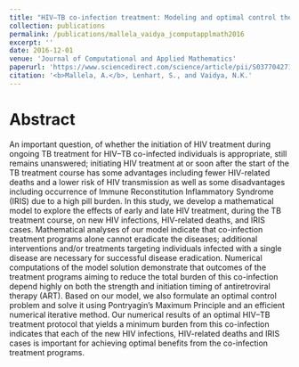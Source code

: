 ```yaml
---
title: "HIV–TB co-infection treatment: Modeling and optimal control theory perspectives"
collection: publications
permalink: /publications/mallela_vaidya_jcomputapplmath2016
excerpt: ''
date: 2016-12-01
venue: 'Journal of Computational and Applied Mathematics'
paperurl: 'https://www.sciencedirect.com/science/article/pii/S0377042716301078/pdfft?md5=a6181285cd8162972c5d2499fd486c80&pid=1-s2.0-S0377042716301078-main.pdf'
citation: '<b>Mallela, A.</b>, Lenhart, S., and Vaidya, N.K.'
---
```


# Abstract 
An important question, of whether the initiation of HIV treatment during ongoing TB treatment for HIV–TB co-infected individuals is appropriate, still remains unanswered; initiating HIV treatment at or soon after the start of the TB treatment course has some advantages including fewer HIV-related deaths and a lower risk of HIV transmission as well as some disadvantages including occurrence of Immune Reconstitution Inflammatory Syndrome (IRIS) due to a high pill burden. In this study, we develop a mathematical model to explore the effects of early and late HIV treatment, during the TB treatment course, on new HIV infections, HIV-related deaths, and IRIS cases. Mathematical analyses of our model indicate that co-infection treatment programs alone cannot eradicate the diseases; additional interventions and/or treatments targeting individuals infected with a single disease are necessary for successful disease eradication. Numerical computations of the model solution demonstrate that outcomes of the treatment programs aiming to reduce the total burden of this co-infection depend highly on both the strength and initiation timing of antiretroviral therapy (ART). Based on our model, we also formulate an optimal control problem and solve it using Pontryagin’s Maximum Principle and an efficient numerical iterative method. Our numerical results of an optimal HIV–TB treatment protocol that yields a minimum burden from this co-infection indicates that each of the new HIV infections, HIV-related deaths and IRIS cases is important for achieving optimal benefits from the co-infection treatment programs.